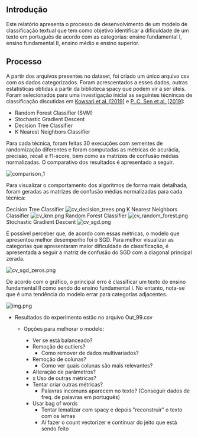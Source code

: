 ## Introdução

Este relatório apresenta o processo de desenvolvimento de um modelo de classificação textual que tem como objetivo identificar a dificuldade de um texto em português de acordo com as categorias: ensino fundamental I, ensino fundamental II, ensino médio e ensino superior. 


## Processo


A partir dos arquivos presentes no dataset, foi criado um único arquivo csv com os dados categorizados. Foram acrescentados a esses dados, outras estatísticas obtidas a partir da biblioteca spacy que podem vir a ser úteis.
Foram selecionados para uma investigação inicial as seguintes técnincas de classificação discutidas em [Kowsari et al. [2019]](https://doi.org/10.3390/info10040150) e [P. C. Sen et al. [2019]](https://doi.org/10.1007/978-981-13-7403-6_11):

- Random Forest Classifier (SVM)
- Stochastic Gradient Descent
- Decision Tree Classifier
- K Nearest Neighbors Classifier

Para cada técnica, foram feitas 30 execuções com sementes de randomização diferentes e foram computadas as métricas de acurácia, precisão, recall e f1-score, bem como as matrizes de confusão médias normalizadas. O comparativo dos resultados é apresentado a seguir.

![comparison_1](comparison_1.png)

Para visualizar o comportamento dos algoritmos de forma mais detalhada, foram geradas as matrizes de confusão médias normalizadas para cada técnica:

Decision Tree Classifier
![cv_decision_trees.png](cv_decision_trees.png)
K Nearest Neighbors Classifier
![cv_knn.png](cv_knn.png)
Random Forest Classifier
![cv_random_forest.png](cv_random_forest.png)
Stochastic Gradient Descent
![cv_sgd.png](cv_sgd.png)



É possível perceber que, de acordo com essas métricas, o modelo que apresentou melhor desempenho foi o SGD. 
Para melhor visualizar as categorias que apresentaram maior dificuldade de classificação, é apresentada a seguir a matriz de confusão do SGD com a diagonal principal zerada.

![cv_sgd_zeros.png](cv_sgd_zeros.png)

De acordo com o gráfico, o principal erro é classificar um texto do ensino fundamental II como sendo do ensino fundamental I. No entanto, nota-se que é uma tendência do modelo errar para categorias adjacentes.



![img.png](img.png)


- Resultados do experimento estão no arquivo Out_99.csv

  - Opções para melhorar o modelo:

      - Ver se está balanceado?
      - Remoção de outliers?
        - Como remover de dados multivariados?
      - Remoção de colunas?
        - Como ver quais colunas são mais relevantes?
      - Alteração de parâmetros?
      - x Uso de outras métricas? 
      - Tentar criar outras métricas?
        - Palavras incomuns aparecem no texto? (Conseguir dados de freq. de palavras em português)
      - Usar bag of words
        - Tentar lematizar com spacy e depois "reconstruir" o texto com os lemas
        - Aí fazer o count vectorizer e continuar do jeito que está sendo feito